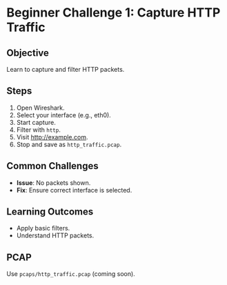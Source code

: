 # Beginner Challenge 1: Capture HTTP Traffic

## Objective
Learn to capture and filter HTTP packets.

## Steps
1. Open Wireshark.
2. Select your interface (e.g., eth0).
3. Start capture.
4. Filter with `http`.
5. Visit http://example.com.
6. Stop and save as `http_traffic.pcap`.

## Common Challenges
- **Issue**: No packets shown.
- **Fix**: Ensure correct interface is selected.

## Learning Outcomes
- Apply basic filters.
- Understand HTTP packets.

## PCAP
Use `pcaps/http_traffic.pcap` (coming soon).
